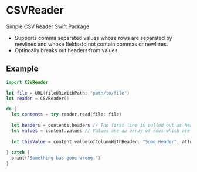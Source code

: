 # CSVReader

Simple CSV Reader Swift Package

- Supports comma separated values whose rows are separated by newlines and whose fields do not contain commas or newlines.
- Optinoally breaks out headers from values.


## Example
``` swift
import CSVReader

let file = URL(fileURLWithPath: "path/to/file")
let reader = CSVReader()

do {
  let contents = try reader.read(file: file)
  
  let headers = contents.headers // The first line is pulled out as headers unless specified otherwise.
  let values = content.values // Values are an array of rows which are [String].
  
  let thisValue = content.value(ofColumnWithHeader: "Some Header", atIndex: 4) // Get a specfic value for a header on a line.
  
} catch {
  print("Something has gone wrong.")
}
```
